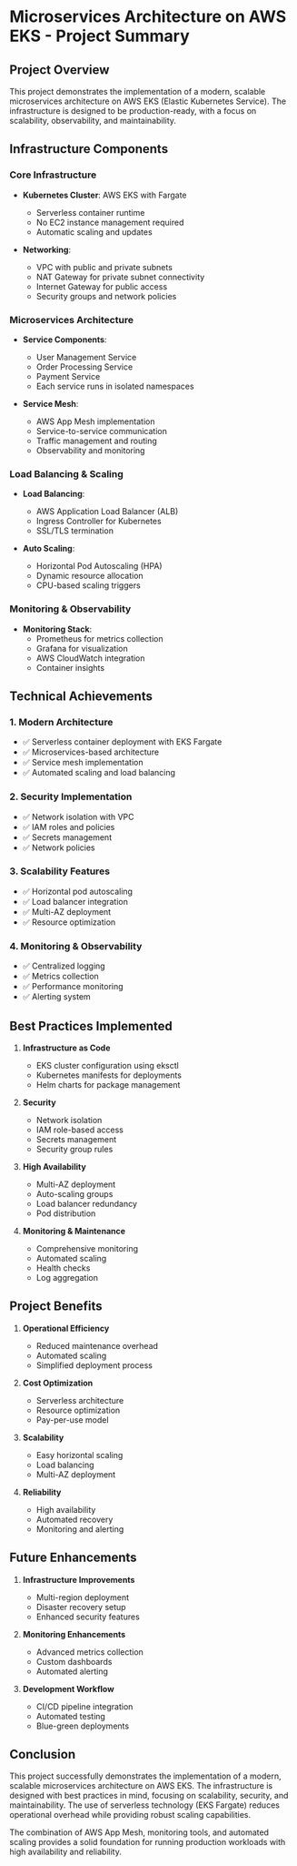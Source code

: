 # Microservices Architecture on AWS EKS - Project Summary

## Project Overview
This project demonstrates the implementation of a modern, scalable microservices architecture on AWS EKS (Elastic Kubernetes Service). The infrastructure is designed to be production-ready, with a focus on scalability, observability, and maintainability.

## Infrastructure Components

### Core Infrastructure
- **Kubernetes Cluster**: AWS EKS with Fargate
  - Serverless container runtime
  - No EC2 instance management required
  - Automatic scaling and updates

- **Networking**:
  - VPC with public and private subnets
  - NAT Gateway for private subnet connectivity
  - Internet Gateway for public access
  - Security groups and network policies

### Microservices Architecture
- **Service Components**:
  - User Management Service
  - Order Processing Service
  - Payment Service
  - Each service runs in isolated namespaces

- **Service Mesh**:
  - AWS App Mesh implementation
  - Service-to-service communication
  - Traffic management and routing
  - Observability and monitoring

### Load Balancing & Scaling
- **Load Balancing**:
  - AWS Application Load Balancer (ALB)
  - Ingress Controller for Kubernetes
  - SSL/TLS termination

- **Auto Scaling**:
  - Horizontal Pod Autoscaling (HPA)
  - Dynamic resource allocation
  - CPU-based scaling triggers

### Monitoring & Observability
- **Monitoring Stack**:
  - Prometheus for metrics collection
  - Grafana for visualization
  - AWS CloudWatch integration
  - Container insights

## Technical Achievements

### 1. Modern Architecture
- ✅ Serverless container deployment with EKS Fargate
- ✅ Microservices-based architecture
- ✅ Service mesh implementation
- ✅ Automated scaling and load balancing

### 2. Security Implementation
- ✅ Network isolation with VPC
- ✅ IAM roles and policies
- ✅ Secrets management
- ✅ Network policies

### 3. Scalability Features
- ✅ Horizontal pod autoscaling
- ✅ Load balancer integration
- ✅ Multi-AZ deployment
- ✅ Resource optimization

### 4. Monitoring & Observability
- ✅ Centralized logging
- ✅ Metrics collection
- ✅ Performance monitoring
- ✅ Alerting system

## Best Practices Implemented

1. **Infrastructure as Code**
   - EKS cluster configuration using eksctl
   - Kubernetes manifests for deployments
   - Helm charts for package management

2. **Security**
   - Network isolation
   - IAM role-based access
   - Secrets management
   - Security group rules

3. **High Availability**
   - Multi-AZ deployment
   - Auto-scaling groups
   - Load balancer redundancy
   - Pod distribution

4. **Monitoring & Maintenance**
   - Comprehensive monitoring
   - Automated scaling
   - Health checks
   - Log aggregation

## Project Benefits

1. **Operational Efficiency**
   - Reduced maintenance overhead
   - Automated scaling
   - Simplified deployment process

2. **Cost Optimization**
   - Serverless architecture
   - Resource optimization
   - Pay-per-use model

3. **Scalability**
   - Easy horizontal scaling
   - Load balancing
   - Multi-AZ deployment

4. **Reliability**
   - High availability
   - Automated recovery
   - Monitoring and alerting

## Future Enhancements

1. **Infrastructure Improvements**
   - Multi-region deployment
   - Disaster recovery setup
   - Enhanced security features

2. **Monitoring Enhancements**
   - Advanced metrics collection
   - Custom dashboards
   - Automated alerting

3. **Development Workflow**
   - CI/CD pipeline integration
   - Automated testing
   - Blue-green deployments

## Conclusion

This project successfully demonstrates the implementation of a modern, scalable microservices architecture on AWS EKS. The infrastructure is designed with best practices in mind, focusing on scalability, security, and maintainability. The use of serverless technology (EKS Fargate) reduces operational overhead while providing robust scaling capabilities.

The combination of AWS App Mesh, monitoring tools, and automated scaling provides a solid foundation for running production workloads with high availability and reliability. 